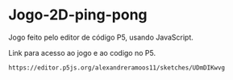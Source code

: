 # Jogo-2D-ping-pong
Jogo feito pelo editor de código P5, usando JavaScript. 

Link para acesso ao jogo e ao codigo no P5. 
```
https://editor.p5js.org/alexandreramoos11/sketches/UDmDIKwvg
````
